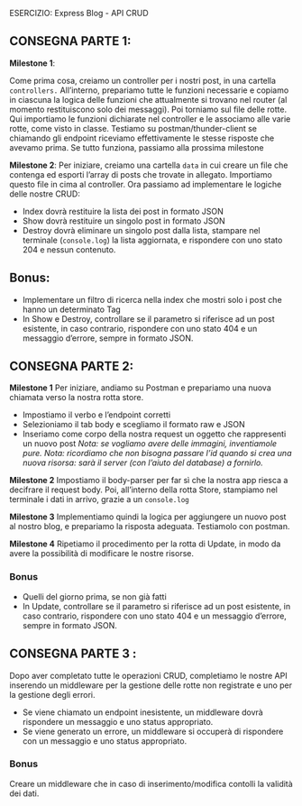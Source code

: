 ESERCIZIO: Express Blog - API CRUD


## CONSEGNA PARTE 1:

**Milestone 1**:

Come prima cosa, creiamo un controller per i nostri post, in una cartella `controllers.`
All’interno, prepariamo tutte le funzioni necessarie e copiamo in ciascuna la logica delle funzioni che attualmente si trovano nel router (al momento restituiscono solo dei messaggi).
Poi torniamo sul file delle rotte. Qui importiamo le funzioni dichiarate nel controller e le associamo alle varie rotte, come visto in classe.
Testiamo su postman/thunder-client se chiamando gli endpoint riceviamo effettivamente le stesse risposte che avevamo prima.
Se tutto funziona, passiamo alla prossima milestone

**Milestone 2**:
Per iniziare, creiamo una cartella `data`  in cui creare un file che contenga ed esporti l’array di posts che trovate in allegato.  Importiamo questo file in cima al controller.
Ora passiamo ad implementare le logiche delle nostre CRUD:
- Index dovrà restituire la lista dei post in formato JSON
- Show dovrà restituire un singolo post in formato JSON
- Destroy dovrà eliminare un singolo post dalla lista, stampare nel terminale (`console.log`) la lista aggiornata, e rispondere con uno stato 204 e nessun contenuto.

## Bonus:
- Implementare un filtro di ricerca nella index che mostri solo i post che hanno un determinato Tag
- In Show e Destroy, controllare se il parametro si riferisce ad un post esistente, in caso contrario, rispondere con uno stato 404 e un messaggio d’errore, sempre in formato JSON.

## CONSEGNA PARTE 2:

**Milestone 1**
Per iniziare, andiamo su Postman e prepariamo una nuova chiamata verso la nostra rotta store.
- Impostiamo il verbo e l’endpoint corretti
- Selezioniamo il tab body e scegliamo il formato raw e JSON
- Inseriamo come corpo della nostra request un oggetto che rappresenti un nuovo post
*Nota: se vogliamo avere delle immagini, inventiamole pure.*
*Nota: ricordiamo che non bisogna passare l’id quando si crea una nuova risorsa: sarà il server (con l’aiuto del database) a fornirlo.*

**Milestone 2**
Impostiamo il body-parser per far sì che la nostra app riesca a decifrare il request body.
Poi, all’interno della rotta Store, stampiamo nel terminale i dati in arrivo, grazie a un `console.log`

**Milestone 3**
Implementiamo quindi la logica per aggiungere un nuovo post al nostro blog, e prepariamo la risposta adeguata.
Testiamolo con postman.

**Milestone 4**
Ripetiamo il procedimento per la rotta di Update, in modo da avere la possibilità di modificare le nostre risorse.

### Bonus
- Quelli del giorno prima, se non già fatti
- In Update, controllare se il parametro si riferisce ad un post esistente, in caso contrario, rispondere con uno stato 404 e un messaggio d’errore, sempre in formato JSON.

## CONSEGNA PARTE 3 : 

Dopo aver completato tutte le operazioni CRUD, completiamo le nostre API inserendo un middleware per la gestione delle rotte non registrate e uno per la gestione degli errori.
- Se viene chiamato un endpoint inesistente, un middleware dovrà rispondere un messaggio e uno status appropriato.
- Se viene generato un errore, un middleware si occuperà di rispondere con un messaggio e uno status appropriato.

### Bonus
Creare un middleware che in caso di inserimento/modifica contolli la validità dei dati.

